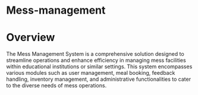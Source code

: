 # Mess-management

# Overview
The Mess Management System is a comprehensive solution designed to streamline operations and enhance efficiency in managing mess facilities within educational institutions or similar settings. This system encompasses various modules such as user management, meal booking, feedback handling, inventory management, and administrative functionalities to cater to the diverse needs of mess operations.
